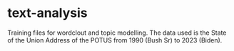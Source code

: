 # text-analysis

Training files for wordclout and topic modelling. The data used is the State of the Union Address of the POTUS from 1990 (Bush Sr) to 2023 (Biden). 
